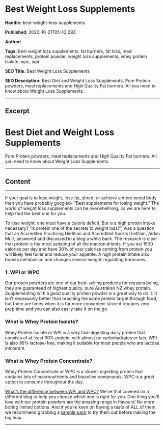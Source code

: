 # Best Weight Loss Supplements

**Handle:** best-weight-loss-supplements

**Published:** 2020-10-21T05:42:29Z

**Author:**  

**Tags:** best weight loss supplements, fat burners, fat loss, meal replacements, protein powder, weight loss supplements, whey protein isolate, wpc, wpi

**SEO Title:** Best Weight Loss Supplements  

**SEO Description:** Best Diet and Weight Loss Supplements. Pure Protein powders, meal replacements and High Quality Fat burners.  All you need to know about Weight Loss Supplements.

---

## Excerpt

# Best Diet and Weight Loss Supplements

Pure Protein powders, meal replacements and High Quality Fat burners. All you need to know about Weight Loss Supplements.

---

## Content

---

If your goal is to lose weight, lose fat, shred, or achieve a more toned body then you have probably googled- "Best supplements for losing weight.” The world of weight loss supplements can be overwhelming, so we are here to help find the best one for you.

To lose weight, one must have a calorie deficit. But is a high protein intake necessary? “Is protein one of the secrets to weight loss?”, was a question that an Accredited Practising Dietitian and Accredited Sports Dietitian, Aidan Muir, answered and discussed in a blog a while back. The research is clear that protein is the most satiating of all the macronutrients. If you eat 1500 calories per day and have 30% of your calories coming from protein you will likely feel fuller and reduce your appetite. A high protein intake also boosts metabolism and changes several weight-regulating hormones.

### 1. WPI or WPC

Our protein powders are one of our best-selling products for reasons being, they are guaranteed of highest quality, pure Australian NZ whey protein. Supplementing with a good quality protein powder is a great way to do it. It isn’t necessarily better than reaching the same protein target through food, but there are times when it is far more convenient since it requires zero prep time and you can also easily take it on the go.

### What is Whey Protein Isolate?

Whey Protein Isolate or WPI is a very fast-digesting dairy protein that consists of at least 90% protein, with almost no carbohydrates or fats. WPI is also 99% lactose-free, making it suitable for most people who are lactose intolerant.

### What is Whey Protein Concentrate?

Whey Protein Concentrate or WPC is a slower-digesting protein that contains lots of macronutrients and bioactive compounds. WPC is a great option to consume throughout the day.

[What’s the difference between WPI and WPC?](https://www.vpa.com.au/blogs/supplements/wpi-vs-wpc-what-s-the-difference) We’ve that covered on a different blog to help you choose which one is right for you. One thing you’ll love with our protein powders are the amazing range in flavours! No more boring limited options. And if you’re keen on having a taste of ALL of them, we recommend grabbing a [sample pack](https://www.vpa.com.au/pages/search-results-page?q=sample+pack) to try them out before making the big leap.

---

